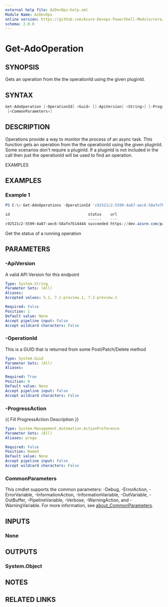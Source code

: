 ```yaml
---
external help file: AzDevOps-help.xml
Module Name: AzDevOps
online version: https://github.com/Azure-Devops-PowerShell-Module/core/blob/master/docs/Get-AdoOperation.md#get-adoopsoperation
schema: 2.0.0
---
```


# Get-AdoOperation

## SYNOPSIS

Gets an operation from the the operationId using the given pluginId.

## SYNTAX

```powershell
Get-AdoOperation [-OperationId] <Guid> [[-ApiVersion] <String>] [-ProgressAction <ActionPreference>]
 [<CommonParameters>]
```

## DESCRIPTION

Operations provide a way to monitor the process of an async task. This function gets an operation from the the operationId using the given pluginId. Some scenarios don't require a pluginId. If a pluginId is not included in the call then just the operationId will be used to find an operation.

EXAMPLES

## EXAMPLES

### Example 1

```powershell
PS C:\> Get-AdoOperations -OperationId 'c92521c2-5599-4a87-aec6-58afe7b14444'

id                                   status    url                                                                               _links
--                                   ------    ---                                                                               ------
c92521c2-5599-4a87-aec6-58afe7b14444 succeeded https://dev.azure.com/patton-tech/_apis/operations/c92521c2-5599-4a87-aec6-58afe7b14444 @{self=}
```

Get the status of a running operation

## PARAMETERS

### -ApiVersion

A valid API Version for this endpoint

```yaml
Type: System.String
Parameter Sets: (All)
Aliases:
Accepted values: 5.1, 7.1-preview.1, 7.2-preview.1

Required: False
Position: 1
Default value: None
Accept pipeline input: False
Accept wildcard characters: False
```

### -OperationId

This is a GUID that is returned from some Post/Patch/Delete method

```yaml
Type: System.Guid
Parameter Sets: (All)
Aliases:

Required: True
Position: 0
Default value: None
Accept pipeline input: False
Accept wildcard characters: False
```

### -ProgressAction

{{ Fill ProgressAction Description }}

```yaml
Type: System.Management.Automation.ActionPreference
Parameter Sets: (All)
Aliases: proga

Required: False
Position: Named
Default value: None
Accept pipeline input: False
Accept wildcard characters: False
```

### CommonParameters

This cmdlet supports the common parameters: -Debug, -ErrorAction, -ErrorVariable, -InformationAction, -InformationVariable, -OutVariable, -OutBuffer, -PipelineVariable, -Verbose, -WarningAction, and -WarningVariable. For more information, see [about_CommonParameters](http://go.microsoft.com/fwlink/?LinkID=113216).

## INPUTS

### None

## OUTPUTS

### System.Object

## NOTES

## RELATED LINKS
